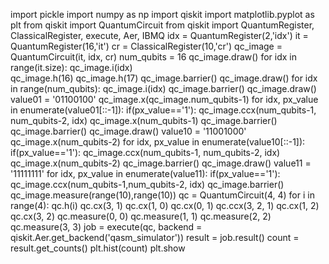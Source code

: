 import pickle
import numpy as np
import qiskit
import matplotlib.pyplot as plt
from qiskit import QuantumCircuit 
from qiskit import QuantumRegister, ClassicalRegister, execute, Aer, IBMQ
idx = QuantumRegister(2,'idx')
it = QuantumRegister(16,'it')
cr = ClassicalRegister(10,'cr')
qc_image = QuantumCircuit(it, idx, cr)
num_qubits = 16
qc_image.draw()
for idx in range(it.size):
    qc_image.i(idx)  
qc_image.h(16)
qc_image.h(17)
qc_image.barrier()
qc_image.draw()
for idx in range(num_qubits):
    qc_image.i(idx)
qc_image.barrier()
qc_image.draw()
value01 = '01100100'
qc_image.x(qc_image.num_qubits-1)
for idx, px_value in enumerate(value01[::-1]):
   if(px_value=='1'):
        qc_image.ccx(num_qubits-1, num_qubits-2, idx)
 qc_image.x(num_qubits-1)
 qc_image.barrier()
 qc_image.barrier()
 qc_image.draw()
 value10 = '11001000'
 qc_image.x(num_qubits-2)
 for idx, px_value in enumerate(value10[::-1]):
    if(px_value=='1'):
        qc_image.ccx(num_qubits-1, num_qubits-2, idx)
 qc_image.x(num_qubits-2)
 qc_image.barrier()
 qc_image.draw()
 value11 = '11111111'
 for idx, px_value in enumerate(value11):
    if(px_value=='1'):
        qc_image.ccx(num_qubits-1,num_qubits-2, idx)
 qc_image.barrier()
 qc_image.measure(range(10),range(10))
 qc = QuantumCircuit(4, 4)
 for i in range(4):
    qc.h(i)
 qc.cx(3, 1)
 qc.cx(1, 0)
 qc.cx(0, 1)
 qc.ccx(3, 2, 1)
 qc.cx(1, 2)
 qc.cx(3, 2)
 qc.measure(0, 0)
 qc.measure(1, 1)
 qc.measure(2, 2)
 qc.measure(3, 3)
 job = execute(qc, backend = qiskit.Aer.get_backend('qasm_simulator'))
 result = job.result()
 count = result.get_counts()
 plt.hist(count)
 plt.show
  
